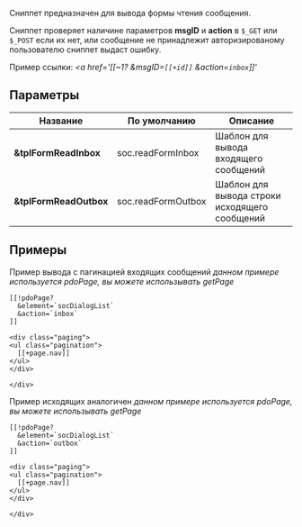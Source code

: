 Сниппет предназначен для вывода формы чтения сообщения.

Сниппет проверяет наличине параметров **msgID** и **action** в ``$_GET`` или ``$_POST`` если их нет, или сообщение не принадлежит авторизированому пользователю сниппет выдаст ошибку.

Пример ссылки: _<a href='[[~1? &msgID=`[[+id]]` &action=`inbox`]]'  </a>_ 

## Параметры
Название | По умолчанию | Описание
---|---|---
**&tplFormReadInbox** | soc.readFormInbox | Шаблон для вывода входящего сообщений
**&tplFormReadOutbox** | soc.readFormOutbox | Шаблон для вывода строки исходящего сообщений



## Примеры
Пример вывода с пагинацией входящих сообщений _данном примере используется pdoPage, вы можете использывать getPage_
```<div class='social-container'>
[[!pdoPage?
  &element=`socDialogList`
  &action=`inbox`
]]

<div class="paging">
<ul class="pagination">
  [[+page.nav]]
</ul>
</div>

</div>

```

Пример исходящих аналогичен _данном примере используется pdoPage, вы можете использывать getPage_
```<div class='social-container'>
[[!pdoPage?
  &element=`socDialogList`
  &action=`outbox`
]]

<div class="paging">
<ul class="pagination">
  [[+page.nav]]
</ul>
</div>

</div>

```

